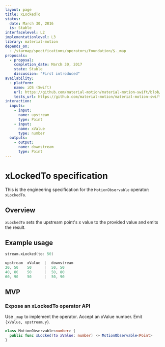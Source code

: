 ```yaml
---
layout: page
title: xLockedTo
status:
  date: March 30, 2016
  is: Stable
interfacelevel: L2
implementationlevel: L3
library: material-motion
depends_on:
  - /starmap/specifications/operators/foundation/$._map
proposals:
  - proposal:
    completion_date: March 30, 2017
    state: Stable
    discussion: "First introduced"
availability:
  - platform:
    name: iOS (Swift)
    url: https://github.com/material-motion/material-motion-swift/blob/develop/src/operators/xLockedTo.swift
    tests_url: https://github.com/material-motion/material-motion-swift/blob/develop/tests/unit/operator/xLockedToTests.swift
interaction:
  inputs:
    - input:
      name: upstream
      type: Point
    - input:
      name: xValue
      type: number
  outputs:
    - output:
      name: downstream
      type: Point
---
```


# xLockedTo specification

This is the engineering specification for the `MotionObservable` operator: `xLockedTo`.

## Overview

`xLockedTo` sets the upstream point's x value to the provided value and emits the result.

## Example usage

```swift
stream.xLocked(to: 50)

upstream  xValue  |  downstream
20, 50    50      |  50, 50
40, 80    50      |  50, 80
60, 90    50      |  50, 90
```

## MVP

### Expose an xLockedTo operator API

Use `_map` to implement the operator. Accept an xValue number. Emit `{xValue, upstream.y}`.

```swift
class MotionObservable<number> {
  public func xLocked(to xValue: number) -> MotionObservable<Point>
}
```

